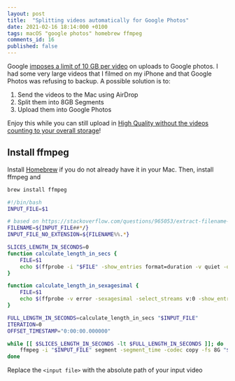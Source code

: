 ```yaml
---
layout: post
title:  "Splitting videos automatically for Google Photos"
date: 2021-02-16 18:14:000 +0100
tags: macOS "google photos" homebrew ffmpeg
comments_id: 16
published: false
---
```


Google [imposes a limit of 10 GB per video](https://support.google.com/photos/thread/1278118?hl=en&msgid=1279363) on uploads to Google photos. I had some very large videos that I filmed on my iPhone and that Google Photos was refusing to backup. A possible solution is to:

1. Send the videos to the Mac using AirDrop
2. Split them into 8GB Segments
3. Upload them into Google Photos

Enjoy this while you can still upload in [High Quality without the videos counting to your overall storage](https://blog.google/products/photos/storage-changes/)!

## Install ffmpeg

Install [Homebrew](https://brew.sh) if you do not already have it in your Mac. Then, install ffmpeg and 

```bash
brew install ffmpeg
```


```bash
#!/bin/bash
INPUT_FILE=$1

# based on https://stackoverflow.com/questions/965053/extract-filename-and-extension-in-bash
FILENAME=${INPUT_FILE##*/}
INPUT_FILE_NO_EXTENSION=${FILENAME%%.*}

SLICES_LENGTH_IN_SECONDS=0
function calculate_length_in_secs {
	FILE=$1
	echo $(ffprobe -i "$FILE" -show_entries format=duration -v quiet -of csv="p=0")
}

function calculate_length_in_sexagesimal {
	FILE=$1
	echo $(ffprobe -v error -sexagesimal -select_streams v:0 -show_entries stream=duration -of default=noprint_wrappers=1:nokey=1 $FILE)
}

FULL_LENGTH_IN_SECONDS=calculate_length_in_secs "$INPUT_FILE"
ITERATION=0
OFFSET_TIMESTAMP="0:00:00.000000"

while [[ $SLICES_LENGTH_IN_SECONDS -lt $FULL_LENGTH_IN_SECONDS ]]; do
	ffmpeg -i "$INPUT_FILE" segment -segment_time -codec copy -fs 8G "$INPUT_FILE"
done

```

Replace the `<input file>` with the absolute path of your input video